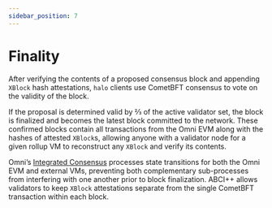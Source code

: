 ```yaml
---
sidebar_position: 7
---
```


# Finality

After verifying the contents of a proposed consensus block and appending `XBlock` hash attestations, `halo` clients use CometBFT consensus to vote on the validity of the block.

If the proposal is determined valid by ⅔ of the active validator set, the block is finalized and becomes the latest block committed to the network. These confirmed blocks contain all transactions from the Omni EVM along with the hashes of attested `XBlock`s, allowing anyone with a validator node for a given rollup VM to reconstruct any `XBlock` and verify its contents.

Omni’s [Integrated Consensus](../xmessages/components) processes state transitions for both the Omni EVM and external VMs, preventing both complementary sub-processes from interfering with one another prior to block finalization. ABCI++ allows validators to keep `XBlock` attestations separate from the single CometBFT transaction within each block.
